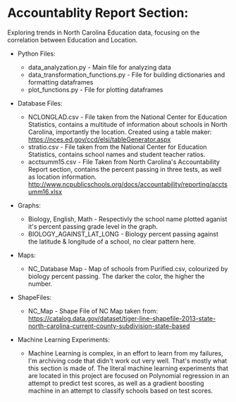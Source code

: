# Accountablity Report Section:
Exploring trends in North Carolina Education data, focusing on the correlation between Education and Location. 

* Python Files:
	* data_analyzation.py - Main file for analyzing data 
	* data_transformation_functions.py - File for building dictionaries and formatting dataframes
	* plot_functions.py - File for plotting dataframes 

* Database Files: 
	* NCLONGLAD.csv - File taken from the National Center for Education Statistics, contains a multitude of information about schools in North Carolina, importantly the location. Created using a table maker: https://nces.ed.gov/ccd/elsi/tableGenerator.aspx
	* stratio.csv - File taken from the National Center for Education Statistics, contains school names and student teacher ratios. 
	* acctsumm15.csv - File Taken from North Carolina's Accountability Report section, contains the percent passing in three tests, as well as location information.  http://www.ncpublicschools.org/docs/accountability/reporting/acctsumm16.xlsx

* Graphs:
	* Biology, English, Math - Respectivly the school name plotted aganist it's percent passing grade level in the graph. 
	* BIOLOGY_AGAINST_LAT_LONG - Biology percent passing against the latitude & longitude of a school, no clear pattern here. 

* Maps: 
	* NC_Database Map - Map of schools from Purified.csv, colourized by biology percent passing. The darker the color, the higher the number. 

* ShapeFiles: 
	* NC_Map - Shape File of NC Map taken from: https://catalog.data.gov/dataset/tiger-line-shapefile-2013-state-north-carolina-current-county-subdivision-state-based 

* Machine Learning Experiments:
	* Machine Learning is complex, in an effort to learn from my failures, I'm archiving code that didn't work out very well. That's mostly what this section is made of. The literal machine learning experiments that are located in this project are focused on Polynomial regression in an attempt to predict test scores, as well as a gradient boosting machine in an attempt to classify schools based on test scores. 

